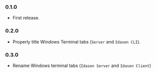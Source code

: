 ### 0.1.0

- First release.

### 0.2.0

- Properly title Windows Terminal tabs (`Server` and `Idasen CLI`).

### 0.3.0

- Rename Windows terminal tabs (`Idasen Server` and `Idasen Client`)
